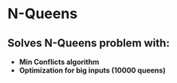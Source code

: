 # N-Queens 

## Solves N-Queens problem with:
- **Min Conflicts algorithm**
- **Optimization for big inputs (10000 queens)**
